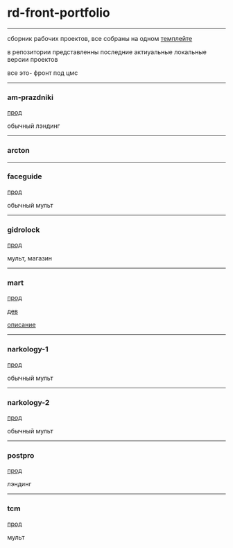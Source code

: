 # rd-front-portfolio
---

сборник рабочих проектов, все собраны на одном [темплейте](https://github.com/zatzoid/front-vanilla)

в репозитории представленны последние актиуальные локальные версии проектов

все это- фронт под цмс

---

### am-prazdniki

[прод](https://am-prazdniki.ru/)

обычный лэндинг

---

### arcton


---

### faceguide

[прод](https://faceguide.ru/)

обычный мульт 

---


### gidrolock

[прод](https://gidrolock.ru/)

мульт, магазин 

---


### mart

[прод]()

[дев](https://requestdesign.github.io/mart/)

[описание](https://github.com/zatzoid/mart)

---


### narkology-1

[прод](https://narcology-med.ru/)

обычный мульт

---


### narkology-2

[прод](https://limpiar-clinic.ru/)

обычный мульт

---


### postpro

[прод]()

лэндинг

---


### tcm

[прод](https://t-c-m.ru/)

мульт
